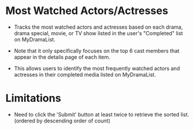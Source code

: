 # Most Watched Actors/Actresses

- Tracks the most watched actors and actresses based on each drama, drama special, movie, or TV show listed in the user's "Completed" list on MyDramaList.

- Note that it only specifically focuses on the top 6 cast members that appear in the details page of each item.

- This allows users to identify the most frequently watched actors and actresses in their completed media listed on MyDramaList.

# Limitations

- Need to click the 'Submit' button at least twice to retrieve the sorted list. (ordered by descending order of count)
